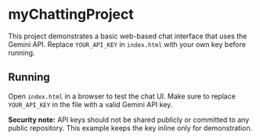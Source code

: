 # myChattingProject

This project demonstrates a basic web-based chat interface that uses the Gemini API.
Replace `YOUR_API_KEY` in `index.html` with your own key before running.

## Running
Open `index.html` in a browser to test the chat UI. Make sure to replace `YOUR_API_KEY` in the file with a valid Gemini API key.

**Security note:** API keys should not be shared publicly or committed to any public repository. This example keeps the key inline only for demonstration.
